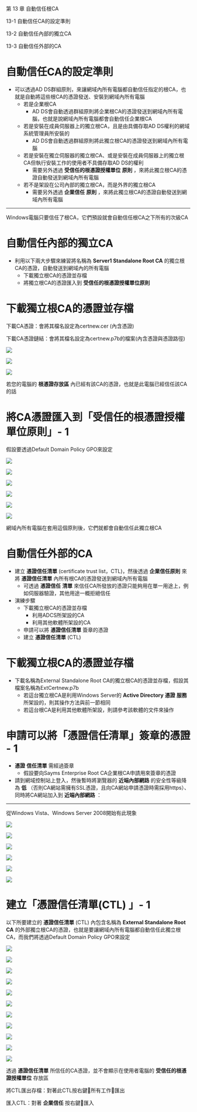 第 13 章 自動信任根CA

13\-1 自動信任CA的設定準則

13\-2 自動信任內部的獨立CA

13\-3 自動信任外部的CA

# 自動信任CA的設定準則

* 可以透過AD DS群組原則，來讓網域內所有電腦都自動信任指定的根CA，也就是自動將這些根CA的憑證發送、安裝到網域內所有電腦
  * 若是企業根CA
    * AD DS會自動透過群組原則將企業根CA的憑證發送到網域內所有電腦，也就是說網域內所有電腦都會自動信任企業根CA
  * 若是安裝在成員伺服器上的獨立根CA，且是由具備存取AD DS權利的網域系統管理員所安裝的
    * AD DS會自動透過群組原則將此獨立根CA的憑證發送到網域內所有電腦
  * 若是安裝在獨立伺服器的獨立根CA、或是安裝在成員伺服器上的獨立根CA但執行安裝工作的使用者不具備存取AD DS的權利
    * 需要另外透過 __受信任的根憑證授權單位__  __原則__ ，來將此獨立根CA的憑證自動發送到網域內所有電腦
  * 若不是架設在公司內部的獨立根CA，而是外界的獨立根CA
    * 需要另外透過 __企業信任__  __原則__ ，來將此獨立根CA的憑證自動發送到網域內所有電腦

---

Windows電腦只要信任了根CA，它們預設就會自動信任根CA之下所有的次級CA

# 自動信任內部的獨立CA

* 利用以下兩大步驟來練習將名稱為 __Server1 Standalone Root CA__ 的獨立根CA的憑證，自動發送到網域內的所有電腦
  * 下載獨立根CA的憑證並存檔
  * 將獨立根CA的憑證匯入到 __受信任的根憑證授權單位原則__

# 下載獨立根CA的憑證並存檔

下載CA憑證：會將其檔名設定為certnew\.cer \(內含憑證\)

下載CA憑證鏈結：會將其檔名設定為certnew\.p7b的檔案\(內含憑證與憑證路徑\)

![](WS2016AD%E5%BB%BA%E7%BD%AE%E5%AF%A6%E5%8B%99-CA245-Ch13-%E8%87%AA%E5%8B%95%E4%BF%A1%E4%BB%BB%E6%A0%B9CA_0.png)

![](WS2016AD%E5%BB%BA%E7%BD%AE%E5%AF%A6%E5%8B%99-CA245-Ch13-%E8%87%AA%E5%8B%95%E4%BF%A1%E4%BB%BB%E6%A0%B9CA_1.png)

![](WS2016AD%E5%BB%BA%E7%BD%AE%E5%AF%A6%E5%8B%99-CA245-Ch13-%E8%87%AA%E5%8B%95%E4%BF%A1%E4%BB%BB%E6%A0%B9CA_2.png)

若您的電腦的 __根憑證存放區__ 內已經有該CA的憑證，也就是此電腦已經信任該CA的話

# 將CA憑證匯入到「受信任的根憑證授權單位原則」- 1

假設要透過Default Domain Policy GPO來設定

![](WS2016AD%E5%BB%BA%E7%BD%AE%E5%AF%A6%E5%8B%99-CA245-Ch13-%E8%87%AA%E5%8B%95%E4%BF%A1%E4%BB%BB%E6%A0%B9CA_3.png)

![](WS2016AD%E5%BB%BA%E7%BD%AE%E5%AF%A6%E5%8B%99-CA245-Ch13-%E8%87%AA%E5%8B%95%E4%BF%A1%E4%BB%BB%E6%A0%B9CA_4.png)

![](WS2016AD%E5%BB%BA%E7%BD%AE%E5%AF%A6%E5%8B%99-CA245-Ch13-%E8%87%AA%E5%8B%95%E4%BF%A1%E4%BB%BB%E6%A0%B9CA_5.png)

![](WS2016AD%E5%BB%BA%E7%BD%AE%E5%AF%A6%E5%8B%99-CA245-Ch13-%E8%87%AA%E5%8B%95%E4%BF%A1%E4%BB%BB%E6%A0%B9CA_6.png)

![](WS2016AD%E5%BB%BA%E7%BD%AE%E5%AF%A6%E5%8B%99-CA245-Ch13-%E8%87%AA%E5%8B%95%E4%BF%A1%E4%BB%BB%E6%A0%B9CA_7.png)

![](WS2016AD%E5%BB%BA%E7%BD%AE%E5%AF%A6%E5%8B%99-CA245-Ch13-%E8%87%AA%E5%8B%95%E4%BF%A1%E4%BB%BB%E6%A0%B9CA_8.png)

網域內所有電腦在套用這個原則後，它們就都會自動信任此獨立根CA

# 自動信任外部的CA

* 建立 __憑證信任清單__ \(certificate trust list，CTL\)，然後透過 __企業信任原則__ 來將 __憑證信任清單__ 內所有根CA的憑證發送到網域內所有電腦
  * 可透過 __憑證信任__  __清單__ 來信任CA所發放的憑證只能夠用在單一用途上，例如伺服器驗證，其他用途一概拒絕信任
* 演練步驟
  * 下載獨立根CA的憑證並存檔
    * 利用ADCS所架設的CA
    * 利用其他軟體所架設的CA
  * 申請可以將 __憑證信任清單__ 簽章的憑證
  * 建立 __憑證信任清單__ \(CTL\)

# 下載獨立根CA的憑證並存檔

* 下載名稱為External Standalone Root CA的獨立根CA的憑證並存檔，假設其檔案名稱為ExtCertnew\.p7b
  * 若這台獨立根CA是利用Windows Server的 __Active Directory__  __憑證__  __服務__ 所架設的，則其操作方法與前一節相同
  * 若這台根CA是利用其他軟體所架設，則請參考該軟體的文件來操作

# 申請可以將「憑證信任清單」簽章的憑證 - 1

* __憑證__  __信任清單__ 需經過簽章
  * 假設要向Sayms Enterprise Root CA企業根CA申請用來簽章的憑證
* 請到網域控制站上登入，然後暫時將瀏覽器的 __近端內部網路__ 的安全性等級降為 __低__ （否則CA網站需擁有SSL憑證，且向CA網站申請憑證時需採用https）、同時將CA網站加入到 __近端內部網路__ ：

---

從Windows Vista、Windows Server 2008開始有此現象

![](WS2016AD%E5%BB%BA%E7%BD%AE%E5%AF%A6%E5%8B%99-CA245-Ch13-%E8%87%AA%E5%8B%95%E4%BF%A1%E4%BB%BB%E6%A0%B9CA_9.png)

![](WS2016AD%E5%BB%BA%E7%BD%AE%E5%AF%A6%E5%8B%99-CA245-Ch13-%E8%87%AA%E5%8B%95%E4%BF%A1%E4%BB%BB%E6%A0%B9CA_10.png)

![](WS2016AD%E5%BB%BA%E7%BD%AE%E5%AF%A6%E5%8B%99-CA245-Ch13-%E8%87%AA%E5%8B%95%E4%BF%A1%E4%BB%BB%E6%A0%B9CA_11.png)

![](WS2016AD%E5%BB%BA%E7%BD%AE%E5%AF%A6%E5%8B%99-CA245-Ch13-%E8%87%AA%E5%8B%95%E4%BF%A1%E4%BB%BB%E6%A0%B9CA_12.png)

![](WS2016AD%E5%BB%BA%E7%BD%AE%E5%AF%A6%E5%8B%99-CA245-Ch13-%E8%87%AA%E5%8B%95%E4%BF%A1%E4%BB%BB%E6%A0%B9CA_13.png)

![](WS2016AD%E5%BB%BA%E7%BD%AE%E5%AF%A6%E5%8B%99-CA245-Ch13-%E8%87%AA%E5%8B%95%E4%BF%A1%E4%BB%BB%E6%A0%B9CA_14.png)

# 建立「憑證信任清單(CTL) 」- 1

以下所要建立的 __憑證信任清單__ \(CTL\) 內包含名稱為 __External Standalone Root CA__ 的外部獨立根CA的憑證，也就是要讓網域內所有電腦都自動信任此獨立根CA，而我們將透過Default Domain Policy GPO來設定

![](WS2016AD%E5%BB%BA%E7%BD%AE%E5%AF%A6%E5%8B%99-CA245-Ch13-%E8%87%AA%E5%8B%95%E4%BF%A1%E4%BB%BB%E6%A0%B9CA_15.png)

![](WS2016AD%E5%BB%BA%E7%BD%AE%E5%AF%A6%E5%8B%99-CA245-Ch13-%E8%87%AA%E5%8B%95%E4%BF%A1%E4%BB%BB%E6%A0%B9CA_16.png)

![](WS2016AD%E5%BB%BA%E7%BD%AE%E5%AF%A6%E5%8B%99-CA245-Ch13-%E8%87%AA%E5%8B%95%E4%BF%A1%E4%BB%BB%E6%A0%B9CA_17.png)

![](WS2016AD%E5%BB%BA%E7%BD%AE%E5%AF%A6%E5%8B%99-CA245-Ch13-%E8%87%AA%E5%8B%95%E4%BF%A1%E4%BB%BB%E6%A0%B9CA_18.png)

![](WS2016AD%E5%BB%BA%E7%BD%AE%E5%AF%A6%E5%8B%99-CA245-Ch13-%E8%87%AA%E5%8B%95%E4%BF%A1%E4%BB%BB%E6%A0%B9CA_19.png)

![](WS2016AD%E5%BB%BA%E7%BD%AE%E5%AF%A6%E5%8B%99-CA245-Ch13-%E8%87%AA%E5%8B%95%E4%BF%A1%E4%BB%BB%E6%A0%B9CA_20.png)

![](WS2016AD%E5%BB%BA%E7%BD%AE%E5%AF%A6%E5%8B%99-CA245-Ch13-%E8%87%AA%E5%8B%95%E4%BF%A1%E4%BB%BB%E6%A0%B9CA_21.png)

![](WS2016AD%E5%BB%BA%E7%BD%AE%E5%AF%A6%E5%8B%99-CA245-Ch13-%E8%87%AA%E5%8B%95%E4%BF%A1%E4%BB%BB%E6%A0%B9CA_22.png)

![](WS2016AD%E5%BB%BA%E7%BD%AE%E5%AF%A6%E5%8B%99-CA245-Ch13-%E8%87%AA%E5%8B%95%E4%BF%A1%E4%BB%BB%E6%A0%B9CA_23.png)

![](WS2016AD%E5%BB%BA%E7%BD%AE%E5%AF%A6%E5%8B%99-CA245-Ch13-%E8%87%AA%E5%8B%95%E4%BF%A1%E4%BB%BB%E6%A0%B9CA_24.png)

![](WS2016AD%E5%BB%BA%E7%BD%AE%E5%AF%A6%E5%8B%99-CA245-Ch13-%E8%87%AA%E5%8B%95%E4%BF%A1%E4%BB%BB%E6%A0%B9CA_25.png)

透過 __憑證信任清單__ 所信任的CA憑證，並不會顯示在使用者電腦的 __受信任的根憑證授權單位__ 存放區

將CTL匯出存檔：對著此CTL按右鍵所有工作匯出

匯入CTL：對著 __企業信任__ 按右鍵匯入

